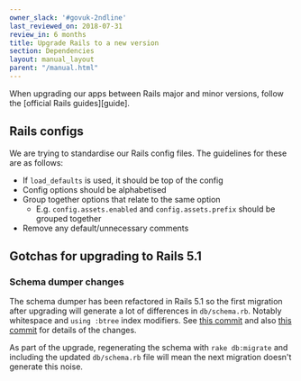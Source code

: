 ```yaml
---
owner_slack: '#govuk-2ndline'
last_reviewed_on: 2018-07-31
review_in: 6 months
title: Upgrade Rails to a new version
section: Dependencies
layout: manual_layout
parent: "/manual.html"
---
```


When upgrading our apps between Rails major and minor versions, follow the [official Rails guides][guide].

## Rails configs

We are trying to standardise our Rails config files. The guidelines
for these are as follows:

- If `load_defaults` is used, it should be top of the config
- Config options should be alphabetised
- Group together options that relate to the same option
  - E.g. `config.assets.enabled` and `config.assets.prefix` should be grouped together
- Remove any default/unnecessary comments

## Gotchas for upgrading to Rails 5.1

### Schema dumper changes

The schema dumper has been refactored in Rails 5.1 so the first migration after upgrading
will generate a lot of differences in `db/schema.rb`.
Notably whitespace and `using :btree` index modifiers.
See [this commit](https://github.com/rails/rails/commit/df84e9867219e9311aef6f4efd5dd9ec675bee5c?short_path=1ed2907#diff-e0d63791fb8e00fc467e7c47b74fb6d6)
and also [this commit](https://github.com/rails/rails/commit/6d37cd918dba5b492194afbc1094a6503c88f379) for details of the changes.

As part of the upgrade, regenerating the schema with `rake db:migrate` and including the updated `db/schema.rb` file will mean
the next migration doesn't generate this noise.
